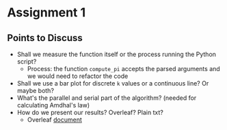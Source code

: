 # Assignment 1

## Points to Discuss

* Shall we measure the function itself or the process running the Python script?
  * Process: the function `compute_pi` accepts the parsed arguments and we would need to refactor the code
* Shall we use a bar plot for discrete `k` values or a continuous line? Or maybe both?
* What's the parallel and serial part of the algorithm? (needed for calculating Amdhal's law)
* How do we present our results? Overleaf? Plain txt?
  * Overleaf [document](https://www.overleaf.com/1945669396zbxdnspsdspf)

